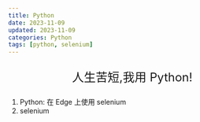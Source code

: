```yaml
---
title: Python
date: 2023-11-09
updated: 2023-11-09
categories: Python
tags: [python, selenium]
---
```


<p style="text-align:center;font-size:24px">人生苦短,我用 Python!</p>

<!-- more -->

1. <AppLink href='./python/python-using-selenium-on-edge'>Python: 在 Edge 上使用 selenium</AppLink>
2. <AppLink href='./python/selenium'>selenium</AppLink>
